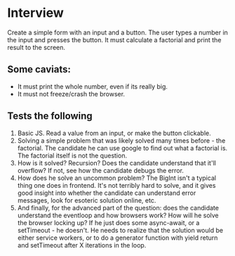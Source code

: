 # Interview

Create a simple form with an input and a button.
The user types a number in the input and presses the button.
It must calculate a factorial and print the result to the screen.

## Some caviats:

- It must print the whole number, even if its really big.
- It must not freeze/crash the browser.

## Tests the following

1. Basic JS. Read a value from an input, or make the button clickable.
2. Solving a simple problem that was likely solved many times before - the factorial. The candidate he can use google to find out what a factorial is. The factorial itself is not the question.
3. How is it solved? Recursion? Does the candidate understand that it'll overflow? If not, see how the candidate debugs the error.
4. How does he solve an uncommon problem? The BigInt isn't a typical thing one does in frontend. It's not terribly hard to solve, and it gives good insight into whether the candidate can understand error messages, look for esoteric solution online, etc.
5. And finally, for the advanced part of the question: does the candidate understand the eventloop and how browsers work? How will he solve the browser locking up? If he just does some async-await, or a setTimeout - he doesn't. He needs to realize that the solution would be either service workers, or to do a generator function with yield return and setTimeout after X iterations in the loop.

